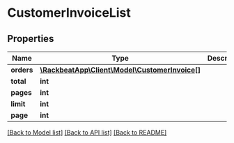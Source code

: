 # CustomerInvoiceList

## Properties
Name | Type | Description | Notes
------------ | ------------- | ------------- | -------------
**orders** | [**\RackbeatApp\Client\Model\CustomerInvoice[]**](CustomerInvoice.md) |  | [optional] 
**total** | **int** |  | [optional] 
**pages** | **int** |  | [optional] 
**limit** | **int** |  | [optional] 
**page** | **int** |  | [optional] 

[[Back to Model list]](../README.md#documentation-for-models) [[Back to API list]](../README.md#documentation-for-api-endpoints) [[Back to README]](../README.md)


